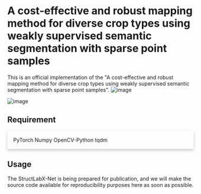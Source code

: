 # A cost-effective and robust mapping method for diverse crop types using weakly supervised semantic segmentation with sparse point samples

This is an official implementation of the "A cost-effective and robust mapping method for diverse crop types using weakly supervised semantic segmentation with sparse point samples".
![image](https://github.com/BruceKai/StructLabX-Net/assets/51935494/0a19a88c-82c0-4630-ad45-f59365a03f5e)

![image](https://github.com/BruceKai/StructLabX-Net/assets/51935494/18496ba8-f5a7-4cfc-83e9-ad5abd0a79b3)

## Requirement 
<div style="box-shadow: 0 4px 8px 0 rgba(0,0,0,0.2); padding: 16px;">
PyTorch
Numpy
OpenCV-Python
tqdm
</div>




## Usage
The StructLabX-Net is being prepared for publication, and we will make the source code available for reproducibility purposes here as soon as possible.
